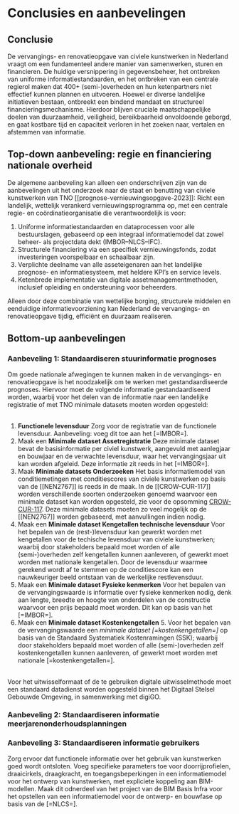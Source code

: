 # Conclusies en aanbevelingen


## Conclusie
De vervangings- en renovatieopgave van civiele kunstwerken in Nederland vraagt om een fundamenteel andere manier van samenwerken, sturen en financieren. De huidige versnippering in gegevensbeheer, het ontbreken van uniforme informatiestandaarden, en het ontbreken van een centrale regierol maken dat 400+ (semi-)overheden en hun ketenpartners niet effectief kunnen plannen en uitvoeren. Hoewel er diverse landelijke initiatieven bestaan, ontbreekt een bindend mandaat en structureel financieringsmechanisme. Hierdoor blijven cruciale maatschappelijke doelen van duurzaamheid, veiligheid, bereikbaarheid onvoldoende geborgd, en gaat kostbare tijd en capaciteit verloren in het zoeken naar, vertalen en afstemmen van informatie.

## Top-down aanbeveling: regie en financiering nationale overheid
De algemene aanbeveling kan alleen een onderschrijven zijn van de aanbevelingen uit het onderzoek naar de staat en benutting van civiele kunstwerken van TNO [[prognose-vernieuwingsopgave-2023]]: Richt een landelijk, wettelijk verankerd vernieuwingsprogramma op, met een centrale regie- en coördinatieorganisatie die verantwoordelijk is voor:

1. Uniforme informatiestandaarden en dataprocessen voor alle bestuurslagen, gebaseerd op een integraal informatiemodel dat zowel beheer- als projectdata dekt (IMBOR–NLCS–IFC).
2. Structurele financiering via een specifiek vernieuwingsfonds, zodat investeringen voorspelbaar en schaalbaar zijn.
3. Verplichte deelname van alle asseteigenaren aan het landelijke prognose- en informatiesysteem, met heldere KPI’s en service levels.
4. Ketenbrede implementatie van digitale assetmanagementmethoden, inclusief opleiding en ondersteuning voor beheerders.

Alleen door deze combinatie van wettelijke borging, structurele middelen en eenduidige informatievoorziening kan Nederland de vervangings- en renovatieopgave tijdig, efficiënt en duurzaam realiseren.

## Bottom-up aanbevelingen


### Aanbeveling 1: Standaardiseren stuurinformatie prognoses
Om goede nationale afwegingen te kunnen maken in de vervangings- en renovatieopgave is het noodzakelijk om te werken met gestandaardiseerde prognoses. Hiervoor moet de volgende informatie gestandaardiseerd worden, waarbij voor het delen van de informatie naar een landelijke registratie of met TNO minimale datasets moeten worden opgesteld:
<br><br>
<ol><li><b>Functionele levensduur</b>
Zorg voor de registratie van de <a>functionele levensduur</a>. Aanbeveling: voeg dit toe aan het [=IMBOR=].

<li>Maak een <b>Minimale dataset Assetregistratie</b>
Deze minimale dataset bevat de basisinformatie per civiel kunstwerk, aangevuld met aanlegjaar en bouwjaar en de verwachte levensduur, waar het vervangingsjaar uit kan worden afgeleid. Deze informatie zit reeds in het [=IMBOR=]. 

<li>Maak <b>Minimale datasets Onderzoeken</b> 
Het basis informatiemodel van conditiemetingen met conditiescores van civiele kunstwerken op basis van de [[NEN2767]] is reeds in de maak. In de [[CROW-CUR-117]] worden verschillende soorten onderzoeken genoemd waarvoor een minimale dataset kan worden opgesteld, zie voor de opsomming <a href="#crow-cur-117">CROW-CUR-117</a>. Deze minimale datasets moeten zo veel mogelijk op de [[NEN2767]] worden gebaseerd, met aanvullingen indien nodig.


<li>Maak een <b>Minimale dataset Kengetallen technische levensduur</b>
Voor het bepalen van de (rest-)levensduur kan gewerkt worden met kengetallen voor de techische levensduur van civiele kunstwerken; waarbij door stakeholders bepaald moet worden of alle (semi-)overheden zelf kengetallen kunnen aanleveren, of gewerkt moet worden met nationale kengetallen. Door de levensduur waarmee gerekend wordt af te stemmen op de conditiescore kan een nauwkeuriger beeld ontstaan van de werkelijke restlevensduur. 

<li>Maak een <b>Minimale dataset Fysieke kenmerken</b>
Voor het bepalen van de vervangingswaarde is informatie over fysieke kenmerken nodig, denk aan lengte, breedte en hoogte van onderdelen van de constructie waarvoor een prijs bepaald moet worden. Dit kan op basis van het [=IMBOR=]. 

<li>Maak een <b>Minimale dataset Kostenkengetallen</b>
5. Voor het bepalen van de vervangingswaarde een <i>minimale dataset [=kostenkengetallen=]</i> op basis van de Standaard Systematiek Kostenramingen (SSK); waarbij door stakeholders bepaald moet worden of alle (semi-)overheden zelf kostenkengetallen kunnen aanleveren, of gewerkt moet worden met nationale [=kostenkengetallen=].<br><br>
</ol>

Voor het uitwisselformaat of de te gebruiken digitale uitwisselmethode moet een standaard datadienst worden opgesteld binnen het Digitaal Stelsel Gebouwde Omgeving, in samenwerking met digiGO.

### Aanbeveling 2: Standaardiseren informatie meerjarenonderhoudsplanningen



### Aanbeveling 3: Standaardiseren informatie gebruikers
Zorg ervoor dat functionele informatie over het gebruik van kunstwerken goed wordt ontsloten. 
Voeg specifieke parameters toe voor doorrijprofielen, draaicirkels, draagkracht, en toegangsbeperkingen in een informatiemodel voor het ontwerp van kunstwerken, met expliciete koppeling aan BIM-modellen. Maak dit odnerdeel van het project van de BIM Basis Infra voor het opstellen van een informatiemodel voor de ontwerp- en bouwfase op basis van de [=NLCS=].





